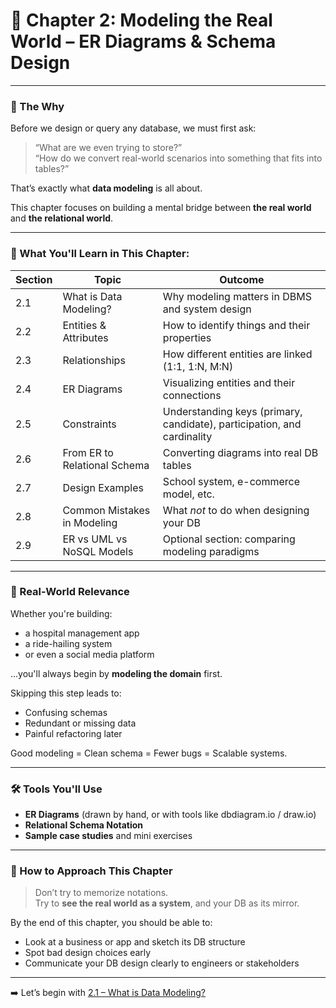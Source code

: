 # 📂 Chapter 2: Modeling the Real World – ER Diagrams & Schema Design

---

### 🧠 The Why

Before we design or query any database, we must first ask:

> “What are we even trying to store?”  
> “How do we convert real-world scenarios into something that fits into tables?”

That’s exactly what **data modeling** is all about.

This chapter focuses on building a mental bridge between **the real world** and **the relational world**.

---

### 📐 What You'll Learn in This Chapter:

| Section | Topic | Outcome |
|--------|-------|---------|
| 2.1 | What is Data Modeling? | Why modeling matters in DBMS and system design |
| 2.2 | Entities & Attributes | How to identify things and their properties |
| 2.3 | Relationships | How different entities are linked (1:1, 1:N, M:N) |
| 2.4 | ER Diagrams | Visualizing entities and their connections |
| 2.5 | Constraints | Understanding keys (primary, candidate), participation, and cardinality |
| 2.6 | From ER to Relational Schema | Converting diagrams into real DB tables |
| 2.7 | Design Examples | School system, e-commerce model, etc. |
| 2.8 | Common Mistakes in Modeling | What *not* to do when designing your DB |
| 2.9 | ER vs UML vs NoSQL Models | Optional section: comparing modeling paradigms |

---

### 🔄 Real-World Relevance

Whether you're building:
- a hospital management app
- a ride-hailing system
- or even a social media platform

...you'll always begin by **modeling the domain** first.

Skipping this step leads to:
- Confusing schemas
- Redundant or missing data
- Painful refactoring later

Good modeling = Clean schema = Fewer bugs = Scalable systems.

---

### 🛠️ Tools You'll Use

- **ER Diagrams** (drawn by hand, or with tools like dbdiagram.io / draw.io)
- **Relational Schema Notation**
- **Sample case studies** and mini exercises

---

### 🧭 How to Approach This Chapter

> Don’t try to memorize notations.  
> Try to **see the real world as a system**, and your DB as its mirror.

By the end of this chapter, you should be able to:
- Look at a business or app and sketch its DB structure
- Spot bad design choices early
- Communicate your DB design clearly to engineers or stakeholders

---

➡️ Let’s begin with [2.1 – What is Data Modeling?](./2.1%20What%20is%20Data%20Modeling.md)
